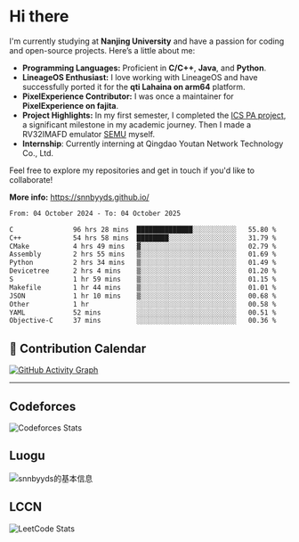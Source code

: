 # Hi there

I'm currently studying at **Nanjing University** and have a passion for coding and open-source projects. Here’s a little about me:

- **Programming Languages:** Proficient in **C/C++**, **Java**, and **Python**.
- **LineageOS Enthusiast:** I love working with LineageOS and have successfully ported it for the **qti Lahaina on arm64** platform.
- **PixelExperience Contributor:** I was once a maintainer for **PixelExperience on fajita**.
- **Project Highlights:** In my first semester, I completed the [ICS PA project](https://nju-projectn.github.io/ics-pa-gitbook/ics2024/), a significant milestone in my academic journey. Then I made a RV32IMAFD emulator [SEMU](https://github.com/snnbyyds/semu) myself.
- **Internship**: Currently interning at Qingdao Youtan Network Technology Co., Ltd.

Feel free to explore my repositories and get in touch if you'd like to collaborate!

**More info:** https://snnbyyds.github.io/

<!--START_SECTION:waka-->

```txt
From: 04 October 2024 - To: 04 October 2025

C               96 hrs 28 mins  ██████████████░░░░░░░░░░░   55.80 %
C++             54 hrs 58 mins  ████████░░░░░░░░░░░░░░░░░   31.79 %
CMake           4 hrs 49 mins   ▓░░░░░░░░░░░░░░░░░░░░░░░░   02.79 %
Assembly        2 hrs 55 mins   ▒░░░░░░░░░░░░░░░░░░░░░░░░   01.69 %
Python          2 hrs 34 mins   ▒░░░░░░░░░░░░░░░░░░░░░░░░   01.49 %
Devicetree      2 hrs 4 mins    ▒░░░░░░░░░░░░░░░░░░░░░░░░   01.20 %
S               1 hr 59 mins    ▒░░░░░░░░░░░░░░░░░░░░░░░░   01.15 %
Makefile        1 hr 44 mins    ▒░░░░░░░░░░░░░░░░░░░░░░░░   01.01 %
JSON            1 hr 10 mins    ▒░░░░░░░░░░░░░░░░░░░░░░░░   00.68 %
Other           1 hr            ░░░░░░░░░░░░░░░░░░░░░░░░░   00.58 %
YAML            52 mins         ░░░░░░░░░░░░░░░░░░░░░░░░░   00.51 %
Objective-C     37 mins         ░░░░░░░░░░░░░░░░░░░░░░░░░   00.36 %
```

<!--END_SECTION:waka-->

## 📅 Contribution Calendar

[![GitHub Activity Graph](https://github-readme-activity-graph.vercel.app/graph?username=snnbyyds&theme=react-dark)](https://github.com/snnbyyds)

---

## Codeforces
![Codeforces Stats](https://codeforces-readme-stats.vercel.app/api/card?username=snnbyyds)

## Luogu
![snnbyyds的基本信息](https://luogu-card.vercel.app/about?id=1560631)

## LCCN
![LeetCode Stats](https://leetcard.jacoblin.cool/snnbyyds?theme=light&font=Fuzzy%20Bubbles&site=cn)
